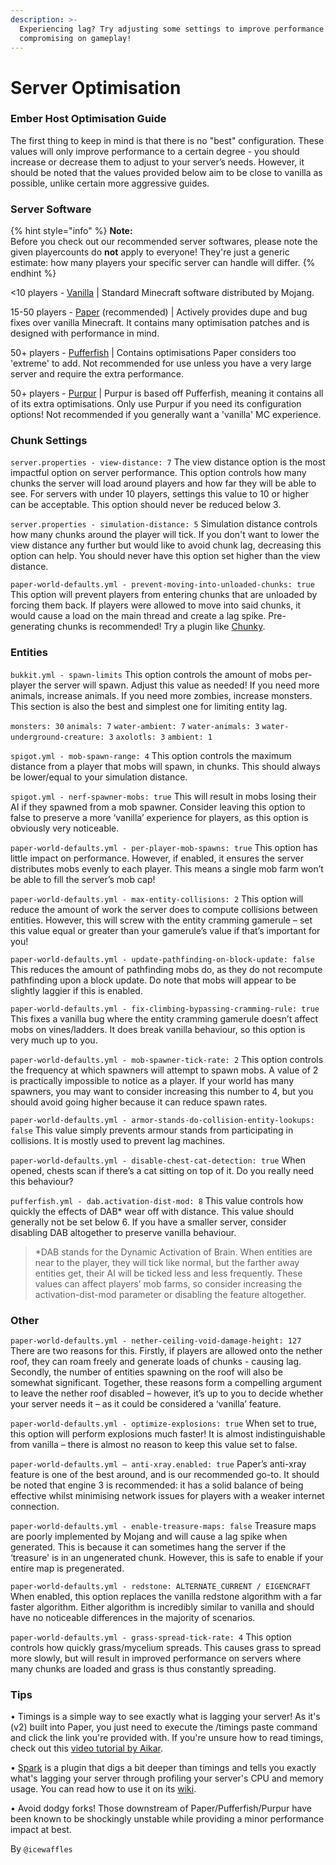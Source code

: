 ```yaml
---
description: >-
  Experiencing lag? Try adjusting some settings to improve performance without
  compromising on gameplay!
---
```


# Server Optimisation

### **Ember Host Optimisation Guide**

The first thing to keep in mind is that there is no "best" configuration. These values will only improve performance to a certain degree - you should increase or decrease them to adjust to your server’s needs. However, it should be noted that the values provided below aim to be close to vanilla as possible, unlike certain more aggressive guides.

### **Server Software**

{% hint style="info" %}
**Note:** \
Before you check out our recommended server softwares, please note the given playercounts do **not** apply to everyone! They're just a generic estimate: how many players your specific server can handle will differ.
{% endhint %}

<10 players - [Vanilla](https://www.minecraft.net/en-us/download/server/) | Standard Minecraft software distributed by Mojang.

15-50 players - [Paper](https://papermc.io/) (recommended) | Actively provides dupe and bug fixes over vanilla Minecraft. It contains many optimisation patches and is designed with performance in mind.

50+ players - [Pufferfish](https://ci.pufferfish.host) | Contains optimisations Paper considers too 'extreme' to add. Not recommended for use unless you have a very large server and require the extra performance.

50+ players - [Purpur](https://purpurmc.org/) | Purpur is based off Pufferfish, meaning it contains all of its extra optimisations. Only use Purpur if you need its configuration options! Not recommended if you generally want a 'vanilla' MC experience.

### **Chunk Settings**

`server.properties - view-distance: 7` The view distance option is the most impactful option on server performance. This option controls how many chunks the server will load around players and how far they will be able to see. For servers with under 10 players, settings this value to 10 or higher can be acceptable. This option should never be reduced below 3.

`server.properties - simulation-distance: 5` Simulation distance controls how many chunks around the player will tick. If you don't want to lower the view distance any further but would like to avoid chunk lag, decreasing this option can help. You should never have this option set higher than the view distance.

`paper-world-defaults.yml - prevent-moving-into-unloaded-chunks: true` This option will prevent players from entering chunks that are unloaded by forcing them back. If players were allowed to move into said chunks, it would cause a load on the main thread and create a lag spike. Pre-generating chunks is recommended! Try a plugin like [Chunky](https://www.spigotmc.org/resources/chunky.81534/).

### **Entities**

`bukkit.yml - spawn-limits` This option controls the amount of mobs per-player the server will spawn. Adjust this value as needed! If you need more animals, increase animals. If you need more zombies, increase monsters. This section is also the best and simplest one for limiting entity lag.

`monsters: 30` `animals: 7` `water-ambient: 7` `water-animals: 3` `water-underground-creature: 3` `axolotls: 3` `ambient: 1`

`spigot.yml - mob-spawn-range: 4` This option controls the maximum distance from a player that mobs will spawn, in chunks. This should always be lower/equal to your simulation distance.

`spigot.yml - nerf-spawner-mobs: true` This will result in mobs losing their AI if they spawned from a mob spawner. Consider leaving this option to false to preserve a more ‘vanilla’ experience for players, as this option is obviously very noticeable.

`paper-world-defaults.yml - per-player-mob-spawns: true` This option has little impact on performance. However, if enabled, it ensures the server distributes mobs evenly to each player. This means a single mob farm won’t be able to fill the server’s mob cap!

`paper-world-defaults.yml - max-entity-collisions: 2` This option will reduce the amount of work the server does to compute collisions between entities. However, this will screw with the entity cramming gamerule – set this value equal or greater than your gamerule’s value if that’s important for you!

`paper-world-defaults.yml - update-pathfinding-on-block-update: false` This reduces the amount of pathfinding mobs do, as they do not recompute pathfinding upon a block update. Do note that mobs will appear to be slightly laggier if this is enabled.

`paper-world-defaults.yml - fix-climbing-bypassing-cramming-rule: true` This fixes a vanilla bug where the entity cramming gamerule doesn’t affect mobs on vines/ladders. It does break vanilla behaviour, so this option is very much up to you.

`paper-world-defaults.yml - mob-spawner-tick-rate: 2` This option controls the frequency at which spawners will attempt to spawn mobs. A value of 2 is practically impossible to notice as a player. If your world has many spawners, you may want to consider increasing this number to 4, but you should avoid going higher because it can reduce spawn rates.

`paper-world-defaults.yml - armor-stands-do-collision-entity-lookups: false` This value simply prevents armour stands from participating in collisions. It is mostly used to prevent lag machines.

`paper-world-defaults.yml - disable-chest-cat-detection: true` When opened, chests scan if there’s a cat sitting on top of it. Do you really need this behaviour?

`pufferfish.yml - dab.activation-dist-mod: 8` This value controls how quickly the effects of DAB\* wear off with distance. This value should generally not be set below 6. If you have a smaller server, consider disabling DAB altogether to preserve vanilla behaviour.

> \*DAB stands for the Dynamic Activation of Brain. When entities are near to the player, they will tick like normal, but the farther away entities get, their AI will be ticked less and less frequently. These values can affect players’ mob farms, so consider increasing the activation-dist-mod parameter or disabling the feature altogether.

### **Other**

`paper-world-defaults.yml - nether-ceiling-void-damage-height: 127` There are two reasons for this. Firstly, if players are allowed onto the nether roof, they can roam freely and generate loads of chunks - causing lag. Secondly, the number of entities spawning on the roof will also be somewhat significant. Together, these reasons form a compelling argument to leave the nether roof disabled – however, it’s up to you to decide whether your server needs it – as it could be considered a ‘vanilla’ feature.

`paper-world-defaults.yml - optimize-explosions: true` When set to true, this option will perform explosions much faster! It is almost indistinguishable from vanilla – there is almost no reason to keep this value set to false.

`paper-world-defaults.yml – anti-xray.enabled: true` Paper’s anti-xray feature is one of the best around, and is our recommended go-to. It should be noted that engine 3 is recommended: it has a solid balance of being effective whilst minimising network issues for players with a weaker internet connection.

`paper-world-defaults.yml - enable-treasure-maps: false` Treasure maps are poorly implemented by Mojang and will cause a lag spike when generated. This is because it can sometimes hang the server if the ‘treasure' is in an ungenerated chunk. However, this is safe to enable if your entire map is pregenerated.

`paper-world-defaults.yml - redstone: ALTERNATE_CURRENT / EIGENCRAFT` When enabled, this option replaces the vanilla redstone algorithm with a far faster algorithm. Either algorithm is incredibly similar to vanilla and should have no noticeable differences in the majority of scenarios.

`paper-world-defaults.yml - grass-spread-tick-rate: 4` This option controls how quickly grass/mycelium spreads. This causes grass to spread more slowly, but will result in improved performance on servers where many chunks are loaded and grass is thus constantly spreading.

### **Tips**

• Timings is a simple way to see exactly what is lagging your server! As it's (v2) built into Paper, you just need to execute the /timings paste command and click the link you're provided with. If you're unsure how to read timings, check out this [video tutorial by Aikar](https://www.youtube.com/watch?v=T4J0A9l7bfQ).

• [Spark](https://github.com/lucko/spark) is a plugin that digs a bit deeper than timings and tells you exactly what's lagging your server through profiling your server's CPU and memory usage. You can read how to use it on its [wiki](https://spark.lucko.me/docs/).

• Avoid dodgy forks! Those downstream of Paper/Pufferfish/Purpur have been known to be shockingly unstable while providing a minor performance impact at best.

By `@icewaffles`
